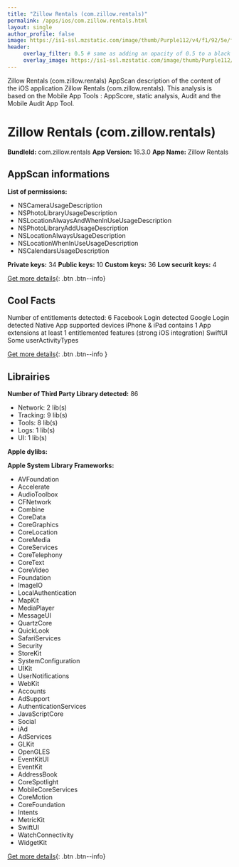 ```yaml
---
title: "Zillow Rentals (com.zillow.rentals)"
permalink: /apps/ios/com.zillow.rentals.html
layout: single
author_profile: false
image: https://is1-ssl.mzstatic.com/image/thumb/Purple112/v4/f1/92/5e/f1925e15-c04d-1ecb-b8c7-5234fc14c9b4/RentalsAppIcon-1x_U007emarketing-0-6-0-85-220.png/512x512bb.jpg
header: 
     overlay_filter: 0.5 # same as adding an opacity of 0.5 to a black background
     overlay_image: https://is1-ssl.mzstatic.com/image/thumb/Purple112/v4/f1/92/5e/f1925e15-c04d-1ecb-b8c7-5234fc14c9b4/RentalsAppIcon-1x_U007emarketing-0-6-0-85-220.png/512x512bb.jpg
---
```

Zillow Rentals (com.zillow.rentals) AppScan description of the content of the iOS application Zillow Rentals (com.zillow.rentals). This analysis is based on the Mobile App Tools : AppScore, static analysis, Audit and the Mobile Audit App Tool.

# Zillow Rentals (com.zillow.rentals)

**BundleId:** com.zillow.rentals
**App Version:** 16.3.0
**App Name:** Zillow Rentals


## AppScan informations 

**List of permissions:** 
- NSCameraUsageDescription
- NSPhotoLibraryUsageDescription
- NSLocationAlwaysAndWhenInUseUsageDescription
- NSPhotoLibraryAddUsageDescription
- NSLocationAlwaysUsageDescription
- NSLocationWhenInUseUsageDescription
- NSCalendarsUsageDescription
  
  
**Private keys:** 34
**Public keys:** 10
**Custom keys:** 36
**Low securit keys:** 4
  
[Get more details](/pricing.html){: .btn .btn--info}

## Cool Facts

Number of entitlements detected: 6
Facebook Login detected
Google Login detected
Native App
supported devices iPhone & iPad
contains 1 App extensions
at least 1 entitlemented features (strong iOS integration)
SwiftUI
Some userActivityTypes
  
[Get more details](/pricing.html){: .btn .btn--info }

## Librairies 
**Number of Third Party Library detected:** 86
- Network: 2 lib(s)
- Tracking: 9 lib(s)
- Tools: 8 lib(s)
- Logs: 1 lib(s)
- UI: 1 lib(s)


**Apple dylibs:**


**Apple System Library Frameworks:**
- AVFoundation
- Accelerate
- AudioToolbox
- CFNetwork
- Combine
- CoreData
- CoreGraphics
- CoreLocation
- CoreMedia
- CoreServices
- CoreTelephony
- CoreText
- CoreVideo
- Foundation
- ImageIO
- LocalAuthentication
- MapKit
- MediaPlayer
- MessageUI
- QuartzCore
- QuickLook
- SafariServices
- Security
- StoreKit
- SystemConfiguration
- UIKit
- UserNotifications
- WebKit
- Accounts
- AdSupport
- AuthenticationServices
- JavaScriptCore
- Social
- iAd
- AdServices
- GLKit
- OpenGLES
- EventKitUI
- EventKit
- AddressBook
- CoreSpotlight
- MobileCoreServices
- CoreMotion
- CoreFoundation
- Intents
- MetricKit
- SwiftUI
- WatchConnectivity
- WidgetKit


  
[Get more details](/pricing.html){: .btn .btn--info}

